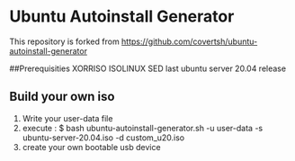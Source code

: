 # Ubuntu Autoinstall Generator

This repository is forked from https://github.com/covertsh/ubuntu-autoinstall-generator

##Prerequisities
XORRISO
ISOLINUX
SED
last ubuntu server 20.04 release

## Build your own iso
1. Write your user-data file
2. execute : $ bash ubuntu-autoinstall-generator.sh -u user-data -s ubuntu-server-20.04.iso -d custom_u20.iso
3. create your own bootable usb device
